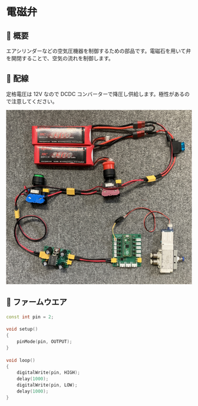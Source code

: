 # 電磁弁

## 🌟 概要

エアシリンダーなどの空気圧機器を制御するための部品です。電磁石を用いて弁を開閉することで、空気の流れを制御します。

## 🌟 配線

定格電圧は 12V なので DCDC コンバーターで降圧し供給します。極性があるので注意してください。

![alt text](<Photo 2024-12-21, 14 03 41.jpg>)

## 🌟 ファームウエア

```cpp
const int pin = 2;

void setup()
{
    pinMode(pin, OUTPUT);
}

void loop()
{
    digitalWrite(pin, HIGH);
    delay(1000);
    digitalWrite(pin, LOW);
    delay(1000);
}
```
